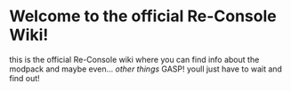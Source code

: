# Welcome to the official Re-Console Wiki!

this is the official Re-Console wiki where you can find info about the modpack and maybe even...
*other things*
GASP!
youll just have to wait and find out!
